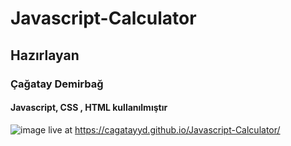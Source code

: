 # Javascript-Calculator
## Hazırlayan
### Çağatay Demirbağ 
#### Javascript, CSS , HTML kullanılmıştır
![image](https://user-images.githubusercontent.com/102493188/175548432-94f4e32b-8b3c-4d32-822c-af2b871ce8fd.png)
live at https://cagatayyd.github.io/Javascript-Calculator/
